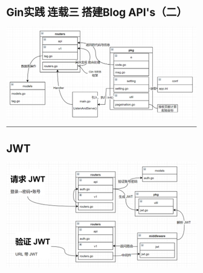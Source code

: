 # Gin实践 连载三 搭建Blog API's（二）
![Gin实践 连载三 搭建Blog API's（二）](https://raw.githubusercontent.com/JunLog/learnGin/main/GoGinExample/img/Gin%E5%AE%9E%E8%B7%B5%20%E8%BF%9E%E8%BD%BD%E4%B8%89%20%E6%90%AD%E5%BB%BABlog%20API's%EF%BC%88%E4%BA%8C%EF%BC%89.png)

---
# JWT
![Gin实践 连载三 搭建Blog API's（二）](https://raw.githubusercontent.com/JunLog/learnGin/main/GoGinExample/img/JWT.png)
